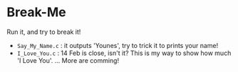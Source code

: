 # Break-Me
Run it, and try to break it!
- `Say_My_Name.c` : it outputs 'Younes', try to trick it to prints your name!
- `I_Love_You.c` : 14 Feb is close, isn't it? This is my way to show how much 'I Love You'.
... More are comming!
